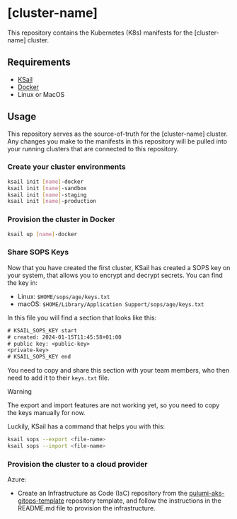# [cluster-name]

This repository contains the Kubernetes (K8s) manifests for the [cluster-name] cluster.

## Requirements

- [KSail](https://github.com/devantler/ksail)
- [Docker](https://www.docker.com/)
- Linux or MacOS

## Usage

This repository serves as the source-of-truth for the [cluster-name] cluster. Any changes you make to the manifests in this repository will be pulled into your running clusters that are connected to this repository.

### Create your cluster environments

```bash
ksail init [name]-docker
ksail init [name]-sandbox
ksail init [name]-staging
ksail init [name]-production
```

### Provision the cluster in Docker

```bash
ksail up [name]-docker
```

### Share SOPS Keys

Now that you have created the first cluster, KSail has created a SOPS key on your system, that allows you to encrypt and decrypt secrets. You can find the key in:

- Linux: `$HOME/sops/age/keys.txt`
- macOS: `$HOME/Library/Application Support/sops/age/keys.txt`

In this file you will find a section that looks like this:

```txt
# KSAIL_SOPS_KEY start
# created: 2024-01-15T11:45:58+01:00
# public key: <public-key>
<private-key>
# KSAIL_SOPS_KEY end
```

You need to copy and share this section with your team members, who then need to add it to their `keys.txt` file.

> [!WARNING]
> The export and import features are not working yet, so you need to copy the keys manually for now.

Luckily, KSail has a command that helps you with this:

```bash
ksail sops --export <file-name>
ksail sops --import <file-name>
```

### Provision the cluster to a cloud provider

Azure:

- Create an Infrastructure as Code (IaC) repository from the [pulumi-aks-gitops-template](https://github.com/energinet-digitalisering/pulumi-aks-gitops-template) repository template, and follow the instructions in the README.md file to provision the infrastructure.
